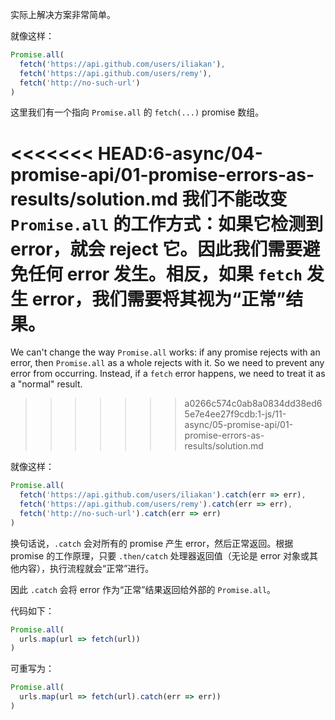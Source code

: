实际上解决方案非常简单。

就像这样：

```js
Promise.all(
  fetch('https://api.github.com/users/iliakan'),
  fetch('https://api.github.com/users/remy'),
  fetch('http://no-such-url')
)
```

这里我们有一个指向 `Promise.all` 的 `fetch(...)` promise 数组。

<<<<<<< HEAD:6-async/04-promise-api/01-promise-errors-as-results/solution.md
我们不能改变 `Promise.all` 的工作方式：如果它检测到 error，就会 reject 它。因此我们需要避免任何 error 发生。相反，如果 `fetch` 发生 error，我们需要将其视为“正常”结果。
=======
We can't change the way `Promise.all` works: if any promise rejects with an error, then `Promise.all` as a whole rejects with it. So we need to prevent any error from occurring. Instead, if a `fetch` error happens, we need to treat it as a "normal" result.
>>>>>>> a0266c574c0ab8a0834dd38ed65e7e4ee27f9cdb:1-js/11-async/05-promise-api/01-promise-errors-as-results/solution.md

就像这样：

```js
Promise.all(
  fetch('https://api.github.com/users/iliakan').catch(err => err),
  fetch('https://api.github.com/users/remy').catch(err => err),
  fetch('http://no-such-url').catch(err => err)
)
```

换句话说，`.catch` 会对所有的 promise 产生 error，然后正常返回。根据 promise 的工作原理，只要 `.then/catch` 处理器返回值（无论是 error 对象或其他内容），执行流程就会“正常”进行。

因此 `.catch` 会将 error 作为“正常”结果返回给外部的 `Promise.all`。

代码如下：
```js
Promise.all(
  urls.map(url => fetch(url))
)
```

可重写为：

```js
Promise.all(
  urls.map(url => fetch(url).catch(err => err))
)
```
